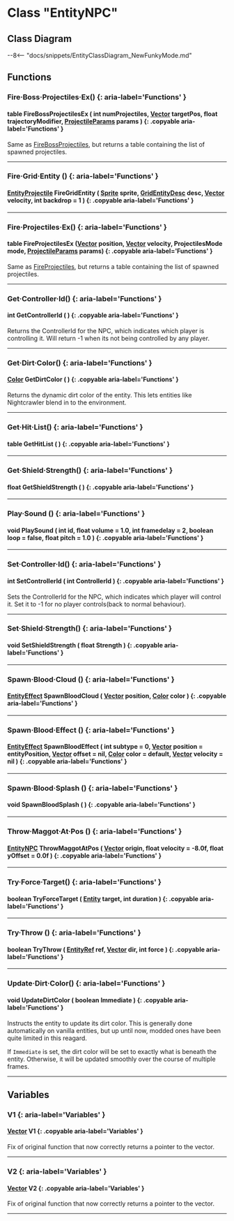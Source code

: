 # Class "EntityNPC"

## Class Diagram
--8<-- "docs/snippets/EntityClassDiagram_NewFunkyMode.md"

## Functions

### Fire·Boss·Projectiles·Ex() {: aria-label='Functions' }
#### table FireBossProjectilesEx ( int numProjectiles, [Vector](https://wofsauge.github.io/IsaacDocs/rep/Vector.html) targetPos, float trajectoryModifier, [ProjectileParams](https://wofsauge.github.io/IsaacDocs/rep/ProjectileParams.html) params ) {: .copyable aria-label='Functions' }
Same as [FireBossProjectiles](https://wofsauge.github.io/IsaacDocs/rep/EntityNPC.html#firebossprojectiles), but returns a table containing the list of spawned projectiles.

___
### Fire·Grid·Entity () {: aria-label='Functions' }
#### [EntityProjectile](https://wofsauge.github.io/IsaacDocs/rep/EntityProjectile.html) FireGridEntity ( [Sprite](Sprite.md) sprite, [GridEntityDesc](https://wofsauge.github.io/IsaacDocs/rep/GridEntityDesc.html) desc, [Vector](https://wofsauge.github.io/IsaacDocs/rep/Vector.html) velocity, int backdrop = 1 ) {: .copyable aria-label='Functions' }

___
### Fire·Projectiles·Ex() {: aria-label='Functions' }
#### table FireProjectilesEx ([Vector](https://wofsauge.github.io/IsaacDocs/rep/Vector.html) position, [Vector](https://wofsauge.github.io/IsaacDocs/rep/Vector.html) velocity, ProjectilesMode mode, [ProjectileParams](https://wofsauge.github.io/IsaacDocs/rep/ProjectileParams.html) params) {: .copyable aria-label='Functions' }
Same as [FireProjectiles](https://wofsauge.github.io/IsaacDocs/rep/EntityNPC.html#fireprojectiles), but returns a table containing the list of spawned projectiles.

___
### Get·Controller·Id() {: aria-label='Functions' }
#### int GetControllerId ( ) {: .copyable aria-label='Functions' }
Returns the ControllerId for the NPC, which indicates which player is controlling it. Will return -1 when its not being controlled by any player.

___
### Get·Dirt·Color() {: aria-label='Functions' }
#### [Color](https://wofsauge.github.io/IsaacDocs/rep/Color.html) GetDirtColor ( ) {: .copyable aria-label='Functions' }
Returns the dynamic dirt color of the entity. This lets entities like Nightcrawler blend in to the environment.

___
### Get·Hit·List() {: aria-label='Functions' }
#### table GetHitList ( ) {: .copyable aria-label='Functions' }

___
### Get·Shield·Strength() {: aria-label='Functions' }
#### float GetShieldStrength ( ) {: .copyable aria-label='Functions' }

___
### Play·Sound () {: aria-label='Functions' }
#### void PlaySound ( int id, float volume = 1.0, int framedelay = 2, boolean loop = false, float pitch = 1.0 ) {: .copyable aria-label='Functions' }

___
### Set·Controller·Id() {: aria-label='Functions' }
#### int SetControllerId ( int ControllerId ) {: .copyable aria-label='Functions' }
Sets the ControllerId for the NPC, which indicates which player will control it. Set it to -1 for no player controls(back to normal behaviour).

___
### Set·Shield·Strength() {: aria-label='Functions' }
#### void SetShieldStrength ( float Strength ) {: .copyable aria-label='Functions' }

___
### Spawn·Blood·Cloud () {: aria-label='Functions' }
#### [EntityEffect](EntityEffect.md) SpawnBloodCloud ( [Vector](https://wofsauge.github.io/IsaacDocs/rep/Vector.html) position, [Color](https://wofsauge.github.io/IsaacDocs/rep/Color.html) color ) {: .copyable aria-label='Functions' }

___
### Spawn·Blood·Effect () {: aria-label='Functions' }
#### [EntityEffect](EntityEffect.md) SpawnBloodEffect ( int subtype = 0, [Vector](https://wofsauge.github.io/IsaacDocs/rep/Vector.html) position = entityPosition, [Vector](https://wofsauge.github.io/IsaacDocs/rep/Vector.html) offset = nil, [Color](https://wofsauge.github.io/IsaacDocs/rep/Color.html) color = default, [Vector](https://wofsauge.github.io/IsaacDocs/rep/Vector.html) velocity = nil ) {: .copyable aria-label='Functions' }

___
### Spawn·Blood·Splash () {: aria-label='Functions' }
#### void SpawnBloodSplash ( ) {: .copyable aria-label='Functions' }

___
### Throw·Maggot·At·Pos () {: aria-label='Functions' }
#### [EntityNPC](EntityNPC.md) ThrowMaggotAtPos ( [Vector](https://wofsauge.github.io/IsaacDocs/rep/Vector.html) origin, float velocity = -8.0f, float yOffset = 0.0f ) {: .copyable aria-label='Functions' }

___
### Try·Force·Target() {: aria-label='Functions' }
#### boolean TryForceTarget ( [Entity](Entity.md) target, int duration ) {: .copyable aria-label='Functions' }

___
### Try·Throw () {: aria-label='Functions' }
#### boolean TryThrow ( [EntityRef](https://wofsauge.github.io/IsaacDocs/rep/EntityRef.html) ref, [Vector](https://wofsauge.github.io/IsaacDocs/rep/Vector.html) dir, int force ) {: .copyable aria-label='Functions' }

___
### Update·Dirt·Color() {: aria-label='Functions' }
#### void UpdateDirtColor ( boolean Immediate ) {: .copyable aria-label='Functions' }
Instructs the entity to update its dirt color. This is generally done automatically on vanilla entities, but up until now, modded ones have been quite limited in this reagard.

If `Immediate` is set, the dirt color will be set to exactly what is beneath the entity. Otherwise, it will be updated smoothly over the course of multiple frames.

___

## Variables
### V1 {: aria-label='Variables' }
#### [Vector](https://wofsauge.github.io/IsaacDocs/rep/Vector.html) V1 {: .copyable aria-label='Variables' }
Fix of original function that now correctly returns a pointer to the vector.
___
### V2 {: aria-label='Variables' }
#### [Vector](https://wofsauge.github.io/IsaacDocs/rep/Vector.html) V2 {: .copyable aria-label='Variables' }
Fix of original function that now correctly returns a pointer to the vector.
___
